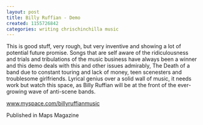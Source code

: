 ```yaml
---
layout: post
title: Billy Ruffian - Demo
created: 1155726842
categories: writing chrischinchilla music
---
```


This is good stuff, very rough, but very inventive and showing a lot of potential future promise. Songs that are self aware of the ridiculousness and trials and tribulations of the music business have always been a winner and this demo deals with this and other issues admirably, The Death of a band due to constant touring and lack of money, teen scenesters and troublesome girlfriends. Lyrical genius over a solid wall of music, it needs work but watch this space, as Billy Ruffian will be at the front of the ever-growing wave of anti-scene bands.

<a href='http://www.myspace.com/billyruffianmusic' target='_blank'>www.myspace.com/billyruffianmusic</a>

Published in Maps Magazine
